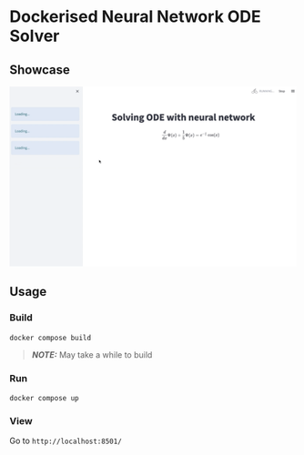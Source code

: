 # Dockerised Neural Network ODE Solver


## Showcase
![Alt Text](https://github.com/DarrahK/Dockerised-Neural-Network-ODE-Solver/blob/master/assets/example.gif)

## Usage
### Build
```
docker compose build
```

> **_NOTE:_**  May take a while to build

### Run
```
docker compose up
```

### View
Go to `http://localhost:8501/`
